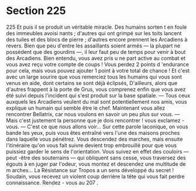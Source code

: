 # Section 225

225
Et puis il se produit un véritable miracle. Des humains sorten t en
foule des immeubles avoisi nants ; d'autres qui ont grimpé sur les
toits lancent des tuiles et des blocs de pierre ; d'autres encore
prennent les Arcadiens à revers. Bien que peu d'entre les
assaillants soient armés — la plupart ne possèdent que des
gourdins —, il leur faut peu de temps pour venir à bout des
Arcadiens. Bien entendu, vous avez pris u ne part active au
combat et vous avez reçu votre compte de coups ! Vous perdez 2
points d 'endurance  pour cela, mais vous pouvez ajouter 1 point
à votre total de  chance  ! Et c'est avec un large sourire que vous
remerciez tous les humains qui vous sont venus  en aide, dont
certains se sont déjà éclipsés, D'ailleurs, alors que d'autres
frappent à la porte de Grus, vous comprenez enfin que vous avez
été suivi depuis l'incident qui s'est produit sur la base spatiale.
— Tous ceux auxquels les Arcadiens veulent du mal sont
potentiellement nos amis, vous explique un humain qui semble
être le chef. Maintenant vous allez rencontrer Bellatrix, car nous
voulons en savoir un peu plus sur vous.
— Mais c'est justement la personne que je dois rencontrer ! vous
exclamez -vous.
— C'est ce que nous allons voir...
Sur cette parole laconique, on vous bande les yeux, puis vous êtes
entraîné vers l'une des maisons proches dans laquelle vous
pénétrez. Vous descendez des marches, mais ensuite l'itinéraire
qu'on vous fait suivre devient  trop embrouillé pour que vous
puissiez garder le sens de l'orientation. Vous suivez en effet des
couloirs — peut -être des souterrains — qui obliquent sans cesse,
vous traversez des égouts à en juger par l'odeur, vous montez et
descendez une multitude de m arches... La Résistance sur Tropos
a un sens développé du secret ! Soudain, vous recevez un violent
coup derrière la tête qui vous fait perdre connaissance. Rendez -
vous au 207 .